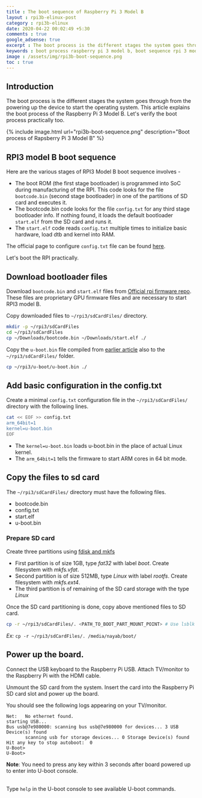 ```yaml
---
title : The boot sequence of Raspberry Pi 3 Model B
layout : rpi3b-elinux-post
category : rpi3b-elinux
date: 2020-04-22 00:02:49 +5:30
comments : true
google_adsense: true
excerpt : The boot process is the different stages the system goes through from the powering up the device to start the operating system. This article explains the boot process of the Raspberry Pi 3 Model B.
keywords : boot process raspberry pi 3 model b, boot sequence rpi 3 model b, raspberry pi boot SD card.
image : /assets/img/rpi3b-boot-sequence.png
toc : true
---
```

## Introduction

The boot process is the different stages the system goes through from the powering up the device to start the operating system. This article explains the boot process of the Raspberry Pi 3 Model B. Let's verify the boot process practically too.

{% include image.html url="rpi3b-boot-sequence.png" description="Boot process of Rapsberry Pi 3 Model B" %}

## RPI3 model B boot sequence

Here are the various stages of RPI3 Model B boot sequence involves -
 - The boot ROM (the first stage bootloader) is programmed into SoC during manufacturing of the RPI. This code looks for the file `bootcode.bin` (second stage bootloader) in one of the partitions of SD card and executes it.
 - The bootcode.bin code looks for the file `config.txt` for any third stage bootloader info. If nothing found, it loads the default bootloader `start.elf` from the SD card and runs it.
 - The `start.elf` code reads `config.txt` multiple times to initialize basic hardware, load dtb and kernel into RAM.

The official page to configure `config.txt` file can be found [here](https://www.raspberrypi.org/documentation/configuration/config-txt/README.md).

Let's boot the RPI practically.

## Download bootloader files
Download `bootcode.bin` and `start.elf` files from [Official rpi firmware repo](https://github.com/raspberrypi/firmware/tree/master/boot). These files are proprietary GPU firmware files and are necessary to start RPI3 model B.

Copy downloaded files to `~/rpi3/sdCardFiles/` directory.
```bash
mkdir -p ~/rpi3/sdCardFiles
cd ~/rpi3/sdCardFiles
cp ~/Downloads/bootcode.bin ~/Downloads/start.elf ./
```
Copy the `u-boot.bin` file compiled from [earlier article](/rpi3b-elinux/embedded-linux-rpi3-020-compile-uboot.html) also to the `~/rpi3/sdCardFiles/` folder.
```bash
cp ~/rpi3/u-boot/u-boot.bin ./
```

<!--
Enable the early boot stage logging using the following command. It will be useful to debug early boot problems.
```bash
cd ~/rpi3/sdCardFiles
sed -i -e "s/BOOT_UART=0/BOOT_UART=1/" bootcode.bin
```
-->
## Add basic configuration in the config.txt
Create a minimal `config.txt` configuration file in the `~/rpi3/sdCardFiles/` directory with the following lines.

```bash
cat << EOF >> config.txt
arm_64bit=1
kernel=u-boot.bin
EOF
```
<!--
```bash
arm_64bit=1
# Uncomment below line if you work with Linux kernel, without U-boot as intermediatary.
kernel=kernel.img
# Uncomment below line if you work only with U-boot, without Linux kernel
# kernel=u-boot.bin
enable_uart=1
core_freq=250
overlay_prefix=overlays/
dtoverlay=pi3-miniuart-bt
# Uncomment the following line if you work with U-boot, without Linux kernel.
# device_tree=bcm2837-rpi-3-b.dtb
# Uncomment the following line if you work with Linux kernel, wihtout U-boot as intermediary.
device_tree=bcm2710-rpi-3-b.dtb
```
-->

 - The `kernel=u-boot.bin` loads u-boot.bin in the place of actual Linux kernel.
 - The `arm_64bit=1` tells the firmware to start ARM cores in 64 bit mode.

<!--
 - The RPI3 model B has two UARTs. A mini UART and other is PL011 UART. The early boot stage of RPI uses mini UART. To enable it, add `enable_uart=1` to the config.txt file. When PL011 is initialized, the mini UART will no longer be a primary UART and won't work as Linux console unless we add `core_freq=250` to the config.txt file.

 - The device tree binary `bcm2837-rpi-3-b.dtb` can be found in the u-boot directory post compilation.
 - `device_tree_address=0x200000` loads the above dtb file into location `0x200000` into RAM.
-->

## Copy the files to sd card
The `~/rpi3/sdCardFiles/` directory must have the following files.

 - bootcode.bin
 - config.txt
 - start.elf
 - u-boot.bin

### Prepare SD card
Create three partitions using [fdisk and mkfs](/linux-tools/partitioning-using-fdisk.html)
 - First partition is of size 1GB, type *fat32* with label *boot*. Create filesystem with *mkfs.vfat*.
 - Second partition is of size 512MB, type *Linux* with label *rootfs*. Create filesystem with *mkfs.ext4*.
 - The third partition is of remaining of the SD card storage with the type *Linux*

Once the SD card partitioning is done, copy above mentioned files to SD card.
```bash
cp -r ~/rpi3/sdCardFiles/. <PATH_TO_BOOT_PART_MOUNT_POINT> # Use lsblk command to find the mount point
```
*Ex:* `cp -r ~/rpi3/sdCardFiles/. /media/nayab/boot/`
## Power up the board.
Connect the USB keyboard to the Raspberry Pi USB. Attach TV/monitor to the Raspberry Pi with the HDMI cable.

Unmount the SD card from the system. Insert the card into the Raspberry Pi SD card slot and power up the board.

You should see the following logs appearing on your TV/monitor.
```
Net:   No ethernet found.
starting USB...
Bus usb@7e980000: scanning bus usb@7e980000 for devices... 3 USB Device(s) found
       scanning usb for storage devices... 0 Storage Device(s) found
Hit any key to stop autoboot:  0
U-Boot>
U-Boot>
```
<div class="isa_info"><strong>Note</strong>: You need to press any key within 3 seconds after board powered up to enter into U-boot console.</div><br>
<!--
By default `u-boot.bin` load at address `0x80000`. This can be changed with `kernel_address` parameter in the config.txt.
-->

Type `help` in the U-boot console to see available U-boot commands.
